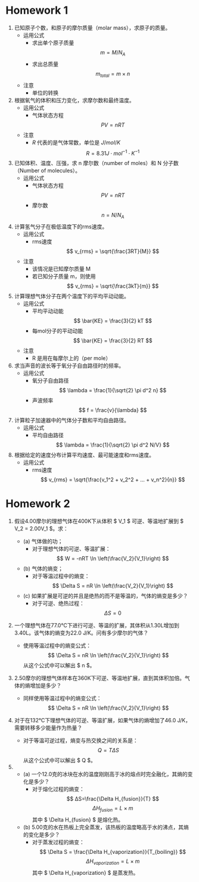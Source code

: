# Homework 1

1. 已知原子个数，和原子的摩尔质量（molar mass），求原子的质量。
   - 运用公式
      - 求出单个原子质量 $$ m = M / N_A $$
      - 求出总质量 $$ m_{total} = m \times n $$
   - 注意
      - 单位的转换
2. 根据氧气的体积和压力变化，求摩尔数和最终温度。
   - 运用公式
      - 气体状态方程 $$ PV = nRT $$
   - 注意
      - $R$ 代表的是气体常数，单位是 $J/mol/K$
       $$ R = 8.31 J \cdot mol^{-1} \cdot K^{-1} $$
3. 已知体积、温度、压强，求 n 摩尔数（number of moles）和 N 分子数（Number of molecules）。
    - 运用公式
        - 气体状态方程 $$ PV = nRT $$
        - 摩尔数 $$ n = N / N_A $$
4. 计算氢气分子在极低温度下的rms速度。
    - 运用公式
        - rms速度 $$ v_{rms} = \sqrt{\frac{3RT}{M}} $$
    - 注意
        - 该情况是已知摩尔质量 M
        - 若已知分子质量 m，则使用 $$ v_{rms} = \sqrt{\frac{3kT}{m}} $$
5. 计算理想气体分子在两个温度下的平均平动动能。
    - 运用公式
        - 平均平动动能 $$ \bar{KE} = \frac{3}{2} kT $$
        - 每mol分子的平动动能 $$ \bar{KE} = \frac{3}{2} RT $$
    - 注意
        - R 是用在每摩尔上的（per mole）
6. 求当声音的波长等于氧分子自由路径时的频率。
   - 运用公式
      - 氧分子自由路径 $$ \lambda = \frac{1}{\sqrt{2} \pi d^2 n} $$
      - 声波频率 $$ f = \frac{v}{\lambda} $$
7. 计算粒子加速器中的气体分子数和平均自由路径。
    - 运用公式
        - 平均自由路径 $$ \lambda = \frac{1}{\sqrt{2} \pi d^2 N/V} $$
8. 根据给定的速度分布计算平均速度、最可能速度和rms速度。
    - 运用公式
        - rms速度 $$ v_{rms} = \sqrt{\frac{v_1^2 + v_2^2 + ... + v_n^2}{n}} $$

# Homework 2

1. 假设4.00摩尔的理想气体在400K下从体积 $ V_1 $ 可逆、等温地扩展到 $ V_2 = 2.00V_1 $。求：
   - (a) 气体做的功；
     - 对于理想气体的可逆、等温扩展：$$ W = -nRT \ln \left(\frac{V_2}{V_1}\right) $$
   - (b) 气体的熵变；
     - 对于等温过程中的熵变：$$ \Delta S = nR \ln \left(\frac{V_2}{V_1}\right) $$
   - (c) 如果扩展是可逆的并且是绝热的而不是等温的，气体的熵变是多少？
     - 对于可逆、绝热过程：$$ \Delta S = 0 $$

2. 一个理想气体在77.0°C下进行可逆、等温的扩展，其体积从1.30L增加到3.40L。该气体的熵变为22.0 J/K。问有多少摩尔的气体？
   - 使用等温过程中的熵变公式：$$ \Delta S = nR \ln \left(\frac{V_2}{V_1}\right) $$ 从这个公式中可以解出 $ n $。

3. 2.50摩尔的理想气体样本在360K下可逆、等温地扩展，直到其体积加倍。气体的熵增加是多少？
   - 同样使用等温过程中的熵变公式：$$ \Delta S = nR \ln \left(\frac{V_2}{V_1}\right) $$

4. 对于在132°C下理想气体的可逆、等温扩展，如果气体的熵增加了46.0 J/K，需要转移多少能量作为热量？
   - 对于等温可逆过程，熵变与热交换之间的关系是：$$ Q = T \Delta S $$ 从这个公式中可以解出 $ Q $。

6. 
   - (a) 一个12.0克的冰块在水的温度刚刚高于冰的熔点时完全融化，其熵的变化是多少？
     - 对于熔化过程的熵变：$$ ΔS=\frac{\Delta H_{fusion}}{T}​ $$ $$ \Delta H_{fusion}=L×m $$ 其中 $ \Delta H_{fusion} $ 是熔化热。
   - (b) 5.00克的水在热板上完全蒸发，该热板的温度略高于水的沸点，其熵的变化是多少？
     - 对于蒸发过程的熵变：$$ \Delta S = \frac{\Delta H_{vaporization}}{T_{boiling}} $$ $$ \Delta H_{vaporization}=L×m $$ 其中 $ \Delta H_{vaporization} $ 是蒸发热。
